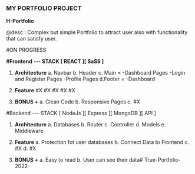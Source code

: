 ### MY PORTFOLIO PROJECT

<strong>H-Portfolio</strong>

@desc : Complex but simple Portfolio to attract user also with functionality that can satisfy user.

#ON PROGRESS

<strong>#Frontend --- STACK [ REACT ][ SaSS ]</strong>

1. <strong>Architecture</strong>
  a. Navbar
  b. Header
  c. Main =
      -Dashboard Pages
      -Login and Register Pages
      -Profile Pages
  d.Footer =
      -Dashboard

2. <strong>Feature</strong>
  #X
  #X
  #X
  #X
  #X

3. <strong style="colors:green;">BONUS +</strong>
  a. Clean Code
  b. Responsive Pages
  c. #X

#Backend --- STACK [ NodeJs ][ Express ][ MongoDB ][ API ]

1. <strong>Architecture</strong>
  a. Databases
  b. Router
  c. Controller
  d. Models
  e. Middleware

2. <strong>Feature</strong>
  a. Protection fot user databases
  b. Connect Data to Frontend
  c. #X
  d. #X

3. <strong style="colors:green;">BONUS +</strong>
  a. Easy to read
  b. User can see their data#   T r u e - P o r t f o l i o - 2 0 2 2 -  
 